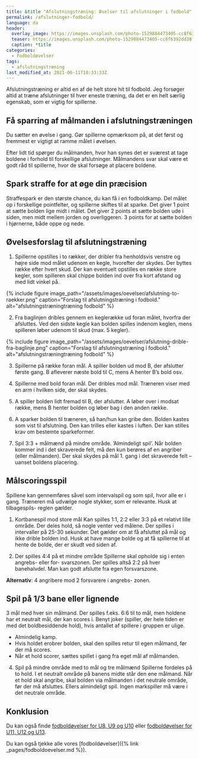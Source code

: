 ```yaml
---
title: &title "Afslutningstræning: Øvelser til afslutninger i fodbold"
permalink: /afslutninger-fodbold/
language: da
header:
  overlay_image: https://images.unsplash.com/photo-1529884473405-cc8f6392dd38?ixid=MnwxMjA3fDB8MHxwaG90by1wYWdlfHx8fGVufDB8fHx8&ixlib=rb-1.2.1&auto=format&fit=crop&h=600&w=1200&q=10
  teaser: https://images.unsplash.com/photo-1529884473405-cc8f6392dd38?ixid=MnwxMjA3fDB8MHxwaG90by1wYWdlfHx8fGVufDB8fHx8&ixlib=rb-1.2.1&auto=format&fit=crop&h=300&w=400&q=10
  caption: *title
categories:
  - Fodboldøvelser
tags:
  - afslutningstræning
last_modified_at: 2021-06-11T10:33:33Z
---
```


Afslutningstræning er altid en af de helt store hit til fodbold. Jeg forsøger altid at træne afslutninger til hver eneste træning, da det er en helt særlig egenskab, som er vigtig for spillerne.

## Få sparring af målmanden i afslutningstræningen

Du sætter en øvelse i gang. Gør spillerne opmærksom på, at det først og fremmest er vigtigt at ramme målet i øvelsen.

Efter lidt tid spørger
du målmanden, hvor han synes det er sværest at
tage boldene i forhold til forskellige afslutninger.
Målmandens svar skal være et godt råd til spillerne,
hvor de skal forsøge at placere boldene.

## Spark straffe for at øge din præcision

Straffespark er den største chance, du kan få i en
fodboldkamp. Del målet op i forskellige pointfelter,
og spillerne skiftes til at sparke. Det giver 1 point at
sætte bolden lige midt i målet. Det giver 2 points at
sætte bolden ude i siden, men midt mellem jorden
og overliggeren. 3 points for at sætte bolden i hjørnerne, både oppe og nede.

## Øvelsesforslag til afslutningstræning

1. Spillerne opstilles i to rækker, der dribler fra henholdsvis venstre og højre side mod målet udenom
en kegle, hvorefter der skydes. Der byttes række
efter hvert skud. Der kan eventuelt opstilles en
række store kegler, som spilleren skal chippe bolden
ind over fra kort afstand og med lidt vinkel på.

{% include figure image_path="/assets/images/oevelser/afslutning-to-raekker.png" caption="Forslag til afslutningstræning i fodbold." alt="afslutningstræningtræning fodbold" %}

2. Fra baglinjen dribles gennem en keglerække ud
foran målet, hvorfra der afsluttes. Ved den sidste
kegle kan bolden spilles indenom keglen, mens
spilleren løber udenom til skud (max. 5 kegler).

{% include figure image_path="/assets/images/oevelser/afslutning-drible-fra-baglinje.png" caption="Forslag til afslutningstræning i fodbold." alt="afslutningstræningtræning fodbold" %}

3. Spillerne på række foran mål. A spiller bolden ud
mod B, der afslutter første gang. B afleverer næste
bold til C, mens A henter B’s bold osv.

4. Spillerne med bold foran mål. Der dribles mod mål.
Træneren viser med en arm i hvilken side, der skal
skydes.

5. A spiller bolden lidt fremad til B, der afslutter. A
løber over i modsat række, mens B henter bolden
og løber bag i den anden række.

6. A sparker bolden til træneren, så han/hun kan gribe
den. Bolden kastes som vist til afslutning. Den kan
trilles eller kastes i luften. Der kan stilles krav om
bestemte sparkeformer.

7. Spil 3:3 + målmænd på mindre område. ’Almindeligt spil’. Når bolden kommer ind i det skraverede
felt, må den kun berøres af en angriber (eller
målmanden). Der skal skydes på mål 1. gang i det
skraverede felt – uanset boldens placering.

## Målscoringsspil

Spillene kan gennemføres såvel som intervalspil og
som spil, hvor alle er i gang. Træneren må udvælge
nogle stykker, som er relevante. Husk at tilbagespils-
reglen gælder.

1. Kortbanespil mod store mål
Kan spilles 1:1, 2:2 eller 3:3 på et relativt lille område.
Der deles hold, så nogle venter ved målene. Der
spilles i intervaller på 25-30 sekunder. Det gælder
om at få afsluttet på mål og ikke drible bolden ind.
Husk at have mange bolde og at få spillerne til at
hente de bolde, der er skudt ved siden af.

2. Der spilles 4:4 på et mindre område
Spillerne skal opholde sig i enten angrebs- eller for-
svarszonen. Der spilles altså 2:2 på hver banehalvdel. Man kan godt afslutte fra egen forsvarszone.

**Alternativ**: 4 angribere mod 2 forsvarere i angrebs-
zonen.

## Spil på 1/3 bane eller lignende

3 mål med hver sin målmand. Der spilles f.eks. 6:6
til to mål, men holdene har et neutralt mål, der kan
scores i. Benyt joker (spiller, der hele tiden er med
det boldbesiddende hold), hvis antallet af spillere i
gruppen er ulige.

- Almindelig kamp.
- Hvis holdet erobrer bolden, skal den spilles retur
til egen målmand, før der må scores.
- Når et hold scorer, sættes spillet i gang fra eget
mål af målmanden.

4. Spil på mindre område med to mål og tre målmænd
Spillerne fordeles på to hold. I et neutralt område
på banens midte står den ene målmand. Når et
hold skal angribe, skal bolden via målmanden i det
neutrale område, før der må afsluttes. Ellers almindeligt spil. Ingen markspiller må være i det neutrale
område.

## Konklusion

Du kan også finde [fodboldøvelser for U8, U9 og U10](/fodboldovelser-8-10-aar/) eller [fodboldøvelser for U11, U12 og U13](/fodboldovelser-10-12-aar/).

Du kan også tjekke alle vores [fodboldøvelser]({% link _pages/fodboldoevelser.md %}).

